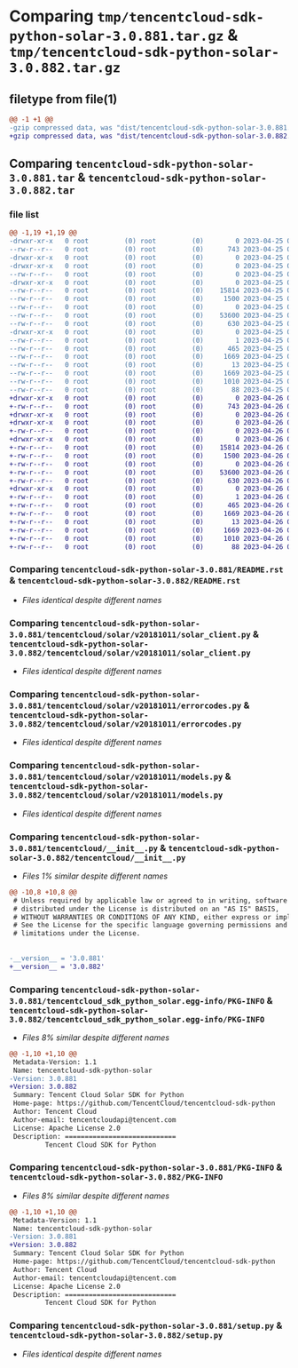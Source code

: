 # Comparing `tmp/tencentcloud-sdk-python-solar-3.0.881.tar.gz` & `tmp/tencentcloud-sdk-python-solar-3.0.882.tar.gz`

## filetype from file(1)

```diff
@@ -1 +1 @@
-gzip compressed data, was "dist/tencentcloud-sdk-python-solar-3.0.881.tar", last modified: Tue Apr 25 00:51:13 2023, max compression
+gzip compressed data, was "dist/tencentcloud-sdk-python-solar-3.0.882.tar", last modified: Wed Apr 26 03:45:15 2023, max compression
```

## Comparing `tencentcloud-sdk-python-solar-3.0.881.tar` & `tencentcloud-sdk-python-solar-3.0.882.tar`

### file list

```diff
@@ -1,19 +1,19 @@
-drwxr-xr-x   0 root         (0) root         (0)        0 2023-04-25 00:51:13.000000 tencentcloud-sdk-python-solar-3.0.881/
--rw-r--r--   0 root         (0) root         (0)      743 2023-04-25 00:51:13.000000 tencentcloud-sdk-python-solar-3.0.881/README.rst
-drwxr-xr-x   0 root         (0) root         (0)        0 2023-04-25 00:51:13.000000 tencentcloud-sdk-python-solar-3.0.881/tencentcloud/
-drwxr-xr-x   0 root         (0) root         (0)        0 2023-04-25 00:51:13.000000 tencentcloud-sdk-python-solar-3.0.881/tencentcloud/solar/
--rw-r--r--   0 root         (0) root         (0)        0 2023-04-25 00:51:13.000000 tencentcloud-sdk-python-solar-3.0.881/tencentcloud/solar/__init__.py
-drwxr-xr-x   0 root         (0) root         (0)        0 2023-04-25 00:51:13.000000 tencentcloud-sdk-python-solar-3.0.881/tencentcloud/solar/v20181011/
--rw-r--r--   0 root         (0) root         (0)    15814 2023-04-25 00:51:13.000000 tencentcloud-sdk-python-solar-3.0.881/tencentcloud/solar/v20181011/solar_client.py
--rw-r--r--   0 root         (0) root         (0)     1500 2023-04-25 00:51:13.000000 tencentcloud-sdk-python-solar-3.0.881/tencentcloud/solar/v20181011/errorcodes.py
--rw-r--r--   0 root         (0) root         (0)        0 2023-04-25 00:51:13.000000 tencentcloud-sdk-python-solar-3.0.881/tencentcloud/solar/v20181011/__init__.py
--rw-r--r--   0 root         (0) root         (0)    53600 2023-04-25 00:51:13.000000 tencentcloud-sdk-python-solar-3.0.881/tencentcloud/solar/v20181011/models.py
--rw-r--r--   0 root         (0) root         (0)      630 2023-04-25 00:51:13.000000 tencentcloud-sdk-python-solar-3.0.881/tencentcloud/__init__.py
-drwxr-xr-x   0 root         (0) root         (0)        0 2023-04-25 00:51:13.000000 tencentcloud-sdk-python-solar-3.0.881/tencentcloud_sdk_python_solar.egg-info/
--rw-r--r--   0 root         (0) root         (0)        1 2023-04-25 00:51:13.000000 tencentcloud-sdk-python-solar-3.0.881/tencentcloud_sdk_python_solar.egg-info/dependency_links.txt
--rw-r--r--   0 root         (0) root         (0)      465 2023-04-25 00:51:13.000000 tencentcloud-sdk-python-solar-3.0.881/tencentcloud_sdk_python_solar.egg-info/SOURCES.txt
--rw-r--r--   0 root         (0) root         (0)     1669 2023-04-25 00:51:13.000000 tencentcloud-sdk-python-solar-3.0.881/tencentcloud_sdk_python_solar.egg-info/PKG-INFO
--rw-r--r--   0 root         (0) root         (0)       13 2023-04-25 00:51:13.000000 tencentcloud-sdk-python-solar-3.0.881/tencentcloud_sdk_python_solar.egg-info/top_level.txt
--rw-r--r--   0 root         (0) root         (0)     1669 2023-04-25 00:51:13.000000 tencentcloud-sdk-python-solar-3.0.881/PKG-INFO
--rw-r--r--   0 root         (0) root         (0)     1010 2023-04-25 00:51:13.000000 tencentcloud-sdk-python-solar-3.0.881/setup.py
--rw-r--r--   0 root         (0) root         (0)       88 2023-04-25 00:51:13.000000 tencentcloud-sdk-python-solar-3.0.881/setup.cfg
+drwxr-xr-x   0 root         (0) root         (0)        0 2023-04-26 03:45:15.000000 tencentcloud-sdk-python-solar-3.0.882/
+-rw-r--r--   0 root         (0) root         (0)      743 2023-04-26 03:45:15.000000 tencentcloud-sdk-python-solar-3.0.882/README.rst
+drwxr-xr-x   0 root         (0) root         (0)        0 2023-04-26 03:45:15.000000 tencentcloud-sdk-python-solar-3.0.882/tencentcloud/
+drwxr-xr-x   0 root         (0) root         (0)        0 2023-04-26 03:45:15.000000 tencentcloud-sdk-python-solar-3.0.882/tencentcloud/solar/
+-rw-r--r--   0 root         (0) root         (0)        0 2023-04-26 03:45:15.000000 tencentcloud-sdk-python-solar-3.0.882/tencentcloud/solar/__init__.py
+drwxr-xr-x   0 root         (0) root         (0)        0 2023-04-26 03:45:15.000000 tencentcloud-sdk-python-solar-3.0.882/tencentcloud/solar/v20181011/
+-rw-r--r--   0 root         (0) root         (0)    15814 2023-04-26 03:45:15.000000 tencentcloud-sdk-python-solar-3.0.882/tencentcloud/solar/v20181011/solar_client.py
+-rw-r--r--   0 root         (0) root         (0)     1500 2023-04-26 03:45:15.000000 tencentcloud-sdk-python-solar-3.0.882/tencentcloud/solar/v20181011/errorcodes.py
+-rw-r--r--   0 root         (0) root         (0)        0 2023-04-26 03:45:15.000000 tencentcloud-sdk-python-solar-3.0.882/tencentcloud/solar/v20181011/__init__.py
+-rw-r--r--   0 root         (0) root         (0)    53600 2023-04-26 03:45:15.000000 tencentcloud-sdk-python-solar-3.0.882/tencentcloud/solar/v20181011/models.py
+-rw-r--r--   0 root         (0) root         (0)      630 2023-04-26 03:45:15.000000 tencentcloud-sdk-python-solar-3.0.882/tencentcloud/__init__.py
+drwxr-xr-x   0 root         (0) root         (0)        0 2023-04-26 03:45:15.000000 tencentcloud-sdk-python-solar-3.0.882/tencentcloud_sdk_python_solar.egg-info/
+-rw-r--r--   0 root         (0) root         (0)        1 2023-04-26 03:45:15.000000 tencentcloud-sdk-python-solar-3.0.882/tencentcloud_sdk_python_solar.egg-info/dependency_links.txt
+-rw-r--r--   0 root         (0) root         (0)      465 2023-04-26 03:45:15.000000 tencentcloud-sdk-python-solar-3.0.882/tencentcloud_sdk_python_solar.egg-info/SOURCES.txt
+-rw-r--r--   0 root         (0) root         (0)     1669 2023-04-26 03:45:15.000000 tencentcloud-sdk-python-solar-3.0.882/tencentcloud_sdk_python_solar.egg-info/PKG-INFO
+-rw-r--r--   0 root         (0) root         (0)       13 2023-04-26 03:45:15.000000 tencentcloud-sdk-python-solar-3.0.882/tencentcloud_sdk_python_solar.egg-info/top_level.txt
+-rw-r--r--   0 root         (0) root         (0)     1669 2023-04-26 03:45:15.000000 tencentcloud-sdk-python-solar-3.0.882/PKG-INFO
+-rw-r--r--   0 root         (0) root         (0)     1010 2023-04-26 03:45:15.000000 tencentcloud-sdk-python-solar-3.0.882/setup.py
+-rw-r--r--   0 root         (0) root         (0)       88 2023-04-26 03:45:15.000000 tencentcloud-sdk-python-solar-3.0.882/setup.cfg
```

### Comparing `tencentcloud-sdk-python-solar-3.0.881/README.rst` & `tencentcloud-sdk-python-solar-3.0.882/README.rst`

 * *Files identical despite different names*

### Comparing `tencentcloud-sdk-python-solar-3.0.881/tencentcloud/solar/v20181011/solar_client.py` & `tencentcloud-sdk-python-solar-3.0.882/tencentcloud/solar/v20181011/solar_client.py`

 * *Files identical despite different names*

### Comparing `tencentcloud-sdk-python-solar-3.0.881/tencentcloud/solar/v20181011/errorcodes.py` & `tencentcloud-sdk-python-solar-3.0.882/tencentcloud/solar/v20181011/errorcodes.py`

 * *Files identical despite different names*

### Comparing `tencentcloud-sdk-python-solar-3.0.881/tencentcloud/solar/v20181011/models.py` & `tencentcloud-sdk-python-solar-3.0.882/tencentcloud/solar/v20181011/models.py`

 * *Files identical despite different names*

### Comparing `tencentcloud-sdk-python-solar-3.0.881/tencentcloud/__init__.py` & `tencentcloud-sdk-python-solar-3.0.882/tencentcloud/__init__.py`

 * *Files 1% similar despite different names*

```diff
@@ -10,8 +10,8 @@
 # Unless required by applicable law or agreed to in writing, software
 # distributed under the License is distributed on an "AS IS" BASIS,
 # WITHOUT WARRANTIES OR CONDITIONS OF ANY KIND, either express or implied.
 # See the License for the specific language governing permissions and
 # limitations under the License.
 
 
-__version__ = '3.0.881'
+__version__ = '3.0.882'
```

### Comparing `tencentcloud-sdk-python-solar-3.0.881/tencentcloud_sdk_python_solar.egg-info/PKG-INFO` & `tencentcloud-sdk-python-solar-3.0.882/tencentcloud_sdk_python_solar.egg-info/PKG-INFO`

 * *Files 8% similar despite different names*

```diff
@@ -1,10 +1,10 @@
 Metadata-Version: 1.1
 Name: tencentcloud-sdk-python-solar
-Version: 3.0.881
+Version: 3.0.882
 Summary: Tencent Cloud Solar SDK for Python
 Home-page: https://github.com/TencentCloud/tencentcloud-sdk-python
 Author: Tencent Cloud
 Author-email: tencentcloudapi@tencent.com
 License: Apache License 2.0
 Description: ============================
         Tencent Cloud SDK for Python
```

### Comparing `tencentcloud-sdk-python-solar-3.0.881/PKG-INFO` & `tencentcloud-sdk-python-solar-3.0.882/PKG-INFO`

 * *Files 8% similar despite different names*

```diff
@@ -1,10 +1,10 @@
 Metadata-Version: 1.1
 Name: tencentcloud-sdk-python-solar
-Version: 3.0.881
+Version: 3.0.882
 Summary: Tencent Cloud Solar SDK for Python
 Home-page: https://github.com/TencentCloud/tencentcloud-sdk-python
 Author: Tencent Cloud
 Author-email: tencentcloudapi@tencent.com
 License: Apache License 2.0
 Description: ============================
         Tencent Cloud SDK for Python
```

### Comparing `tencentcloud-sdk-python-solar-3.0.881/setup.py` & `tencentcloud-sdk-python-solar-3.0.882/setup.py`

 * *Files identical despite different names*

